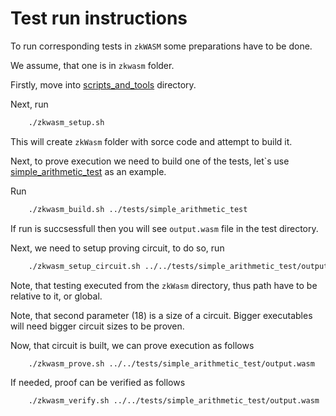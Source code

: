 # Test run instructions

To run corresponding tests in `zkWASM` some preparations have to be done.

We assume, that one is in `zkwasm` folder.

Firstly, move into [scripts_and_tools](./scripts_and_tools/) directory.

Next, run

```sh
    ./zkwasm_setup.sh
```

This will create `zkWasm` folder with sorce code and attempt to build it.

Next, to prove execution we need to build one of the tests, let`s use [simple_arithmetic_test](./tests/simple_arithmetic_test/) as an example.

Run

```sh
    ./zkwasm_build.sh ../tests/simple_arithmetic_test
```

If run is succsessfull then you will see `output.wasm` file in the test directory.

Next, we need to setup proving circuit, to do so, run

```sh
    ./zkwasm_setup_circuit.sh ../../tests/simple_arithmetic_test/output.wasm 18
```

Note, that testing executed from the `zkWasm` directory, thus path have to be relative to it, or global.

Note, that second parameter (18) is a size of a circuit. Bigger executables will need bigger circuit sizes to be proven.

Now, that circuit is built, we can prove execution as follows

```sh
    ./zkwasm_prove.sh ../../tests/simple_arithmetic_test/output.wasm
```

If needed, proof can be verified as follows

```sh
    ./zkwasm_verify.sh ../../tests/simple_arithmetic_test/output.wasm
```

